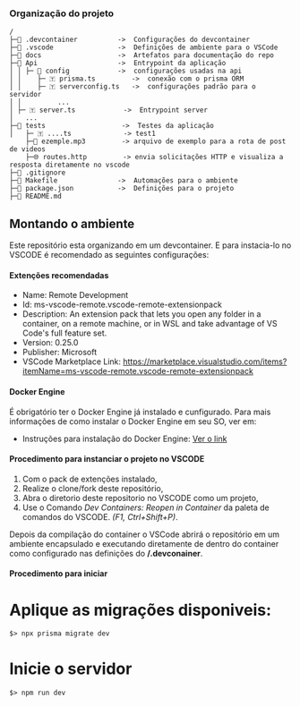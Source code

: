 

### Organização do projeto
```
/
├─📁 .devcontainer          ->  Configurações do devcontainer
├─📁 .vscode                ->  Definições de ambiente para o VSCode
├─📁 docs                   ->  Artefatos para documentação do repo
├─📁 Api                    ->  Entrypoint da aplicação
│ │ ├─ 📁 config            ->  configurações usadas na api
│ │    ├─ 🇹 prisma.ts         ->  conexão com o prisma ORM
│ │    ├─ 🇹 serverconfig.ts   ->  configurações padrão para o servidor
│ │         ...
│ ├─ 🇹 server.ts            ->  Entrypoint server
│   ...
├─📁 tests                   ->  Testes da aplicação
│   ├─ 🇹 ....ts             -> test1
    ├─📄 ezemple.mp3         -> arquivo de exemplo para a rota de post de videos
    ├─🌐 routes.http         -> envia solicitações HTTP e visualiza a resposta diretamente no vscode
├─📄 .gitignore
├─📄 Makefile               ->  Automações para o ambiente
├─📄 package.json           ->  Definições para o projeto
├─📄 README.md

```

## Montando o ambiente

Este repositório esta organizando em um devcontainer.
E para instacia-lo no VSCODE é recomendado as seguintes configurações:

#### Extenções recomendadas

- Name: Remote Development
- Id: ms-vscode-remote.vscode-remote-extensionpack
- Description: An extension pack that lets you open any folder in a container, on a remote machine, or in WSL and take advantage of VS Code's full feature set.
- Version: 0.25.0
- Publisher: Microsoft
- VSCode Marketplace Link: https://marketplace.visualstudio.com/items?itemName=ms-vscode-remote.vscode-remote-extensionpack

#### Docker Engine

É obrigatório ter o Docker Engine já instalado e cunfigurado. Para mais informações de como instalar o Docker Engine em seu SO, ver em:

- Instruções para instalação do Docker Engine: [Ver o link](https://docs.docker.com/engine/install/)

#### Procedimento para instanciar o projeto no VSCODE
1. Com o pack de extenções instalado,
1. Realize o clone/fork deste repositório,
1. Abra o diretorio deste repositorio no VSCODE como um projeto,
1. Use o Comando _Dev Containers: Reopen in Container_ da paleta de comandos do VSCODE. _(F1, Ctrl+Shift+P)_.

Depois da compilação do container o VSCode abrirá o repositório em um ambiente encapsulado e executando diretamente de dentro do container como configurado nas definições do **/.devconainer**.

#### Procedimento para iniciar

# Aplique as migrações disponiveis:

```
$> npx prisma migrate dev
```

# Inicie o servidor 

```
$> npm run dev 
```
